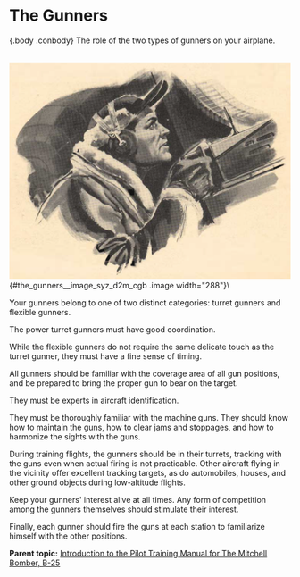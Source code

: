 
The Gunners
===========

 {.body .conbody}
The role of the two types of gunners on your airplane.

\
![The Gunners](../images/gunner.png){#the_gunners__image_syz_d2m_cgb
.image width="288"}\

Your gunners belong to one of two distinct categories: turret gunners
and flexible gunners.

The power turret gunners must have good coordination.

While the flexible gunners do not require the same delicate touch as the
turret gunner, they must have a fine sense of timing.

All gunners should be familiar with the coverage area of all gun
positions, and be prepared to bring the proper gun to bear on the
target.

They must be experts in aircraft identification.

They must be thoroughly familiar with the machine guns. They should know
how to maintain the guns, how to clear jams and stoppages, and how to
harmonize the sights with the guns.

During training flights, the gunners should be in their turrets,
tracking with the guns even when actual firing is not practicable. Other
aircraft flying in the vicinity offer excellent tracking targets, as do
automobiles, houses, and other ground objects during low-altitude
flights.

Keep your gunners\' interest alive at all times. Any form of competition
among the gunners themselves should stimulate their interest.

Finally, each gunner should fire the guns at each station to familiarize
himself with the other positions.




**Parent topic:** [Introduction to the Pilot Training Manual for The
Mitchell Bomber,
B-25](../mdita/introduction_to_the_pilot_training_manual.md "This manual is the text for your training as a B-25 pilot and airplane commander.")



